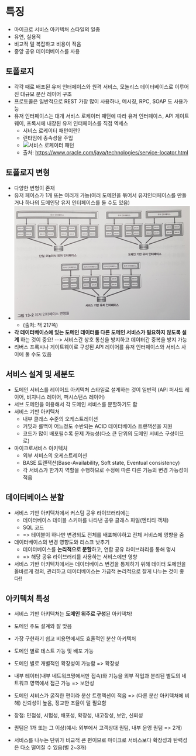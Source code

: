 # 특징
- 마이크로 서비스 아키텍처 스타일의 일종
- 유연, 실용적
- 비교적 덜 복잡하고 비용이 적음
- 중앙 공유 데이터베이스를 사용

## 토폴로지
- 각각 때로 배포된 유저 인터페이스와 원격 서비스, 모놀리스 데이터베이스로 이루어진 대규모 분산 레이어 구조
- 프로토콜은 일반적으로 REST 가장 많이 사용하나, 메시징, RPC, SOAP 도 사용가능
- 유저 인터페이스는 대개 서비스 로케이터 패턴에 따라 유저 인터페이스, API 게이트웨이, 프록시에 내장된 유저 인터페이스를 직접 엑세스
  - 서비스 로케이터 패턴이란?
  - 런타임에 종속성을 주입
  - ![서비스 로케이터 패턴](https://www.oracle.com/ocom/groups/public/@otn/documents/digitalasset/149540.jpg)
  - 출처: https://www.oracle.com/java/technologies/service-locator.html

## 토폴로지 변형
- 다양한 변형이 존재
- 유저 페이스가 1개 또는 여러개 가능(여러 도메인을 묶어서 유저인터페이스를 만들거나 하나의 도메인당 유저 인터페이스를 둘 수도 있음)
- ![유저 인터페이스](./유저인터페이스.jpg) 
  - (출처: 책 217쪽)
- **각 데이터베이스에 있는 도메인 데이터를 다른 도메인 서비스가 필요하지 않도록 설계** 하는 것이 중요!
--> 서비스간 상호 통신을 방지하고 데이터간 중복을 방지 가능
- 리버스 프록시나 게이트웨이로 구성된 API 레이어를 유저 인터페이스와 서비스 사이에 둘 수도 있음

## 서비스 설계 및 세분도
- 도메인 서비스를 레이어드 아키텍처 스타일로 설계하는 것이 일반적 (API 퍼사드 레이어, 비지니스 레이어, 퍼시스턴스 레이어)
- 서브 도메인을 이용해서 각 도메인 서비스를 분할하기도 함
- 서비스 기반 아키텍처
  - 내부 클래스 수준의 오케스트레이션
  - 커밋과 롤백이 어느정도 수반되는 ACID 데이터베이스 트랜잭션을 지원
  - 코드가 많이 배포될수록 문제 가능성(다소 큰 단위의 도메인 서비스 구성이므로)
- 마이크로서비스 아키텍처
  - 외부 서비스의 오케스트레이션
  - BASE 트랜잭션(Base-Availability, Soft state, Eventual consistency)
  - 각 서비스가 한가지 역할을 수행하므로 수정에 따른 다른 기능의 변경 가능성이 적음

## 데이터베이스 분할
- 서비스 기반 아키텍처에서 커스텀 공유 라이브러리에는
  - 데이터베이스 테이블 스키마를 나타낸 공유 클래스 파일(엔티티 객체) 
  - SQL 코드
  - => 테이블이 하나만 변경되도 전체를 배포해야하고 전체 서비스에 영향을 줌
- 데이터베이스의 변경 영향도와 리스크 낮추기
  - 데이터베이스를 **논리적으로 분할**하고, 연합 공유 라이브러리를 통해 명시
  - => 해당 공유 라이브러리를 사용하는 서비스에만 영향
- 서비스 기반 아키텍처에서는 데이터베이스 변경을 통제하기 위해 데이터 도메인을 올바르게 정의, 관리하고 데이터베이스는 가급적 논리적으로 잘게 나누는 것이 좋다!!

## 아키텍처 특성
- 서비스 기반 아키텍처는 **도메인 위주로 구성**된 아키텍처!
- 도메인 주도 설계와 잘 맞음
- 가장 구현하기 쉽고 비용면에서도 효율적인 분산 아키텍처

- 도메인 별로 테스트 가능 및 배포 가능
- 도메인 별로 개별적인 확장성이 가능함 => 확장성
- 내부 테이터(내부 네트워크망에서만 접속)와 기능을 외부 작업과 분리된 별도의 네트워크 영역에서 접근 가능 => 보안성
- 도메인 서비스가 굵직한 편이라 분산 트랜젝션이 적음 => (다른 분산 아키텍처에 비해) 신뢰성이 높음, 정교한 조율이 덜 필요함
- 장점: 민첩성, 시험성, 배포성, 확장성, 내고장성, 보안, 신뢰성
- 퀀텀은 1개 또는 그 이상(예시: 외부에서 고객상대 퀀텀, 내부 운영 퀀텀 => 2개)
- 서비스를 나누는 단위가 비교적 큰 편이므로 마이크로 서비스보다 확장성과 탄력성은 다소 떨어질 수 있음(별 2~3개)
